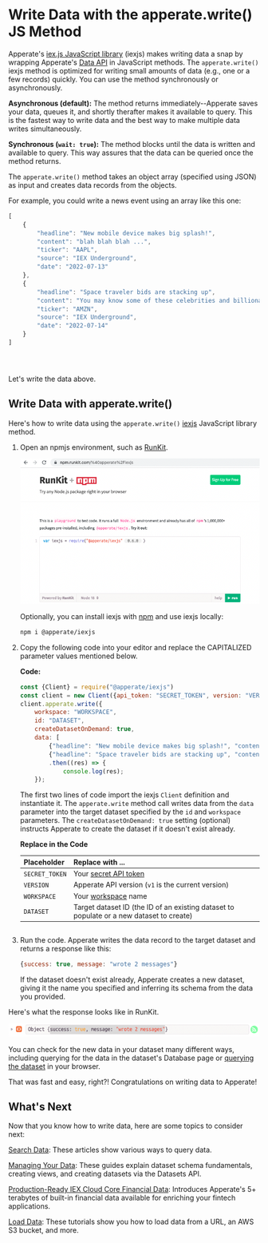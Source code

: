 # Write Data with the apperate.write() JS Method

Apperate's [iex.js JavaScript library](../developer-tools/iexjs-library.md) (iexjs) makes writing data a snap by wrapping Apperate's [Data API](https://iexcloud.io/docs/apperate-apis/data/) in JavaScript methods. The `apperate.write()` iexjs method is optimized for writing small amounts of data (e.g., one or a few records) quickly. You can use the method synchronously or asynchronously.

**Asynchronous (default):** The method returns immediately--Apperate saves your data, queues it, and shortly therafter makes it available to query. This is the fastest way to write data and the best way to make multiple data writes simultaneously.

**Synchronous (`wait: true`):** The method blocks until the data is written and available to query. This way assures that the data can be queried once the method returns.

The `apperate.write()` method takes an object array (specified using JSON) as input and creates data records from the objects.

For example, you could write a news event using an array like this one:

```javascript
[
    {
        "headline": "New mobile device makes big splash!",
        "content": "blah blah blah ...",
        "ticker": "AAPL",
        "source": "IEX Underground",
        "date": "2022-07-13"
    },
    {
        "headline": "Space traveler bids are stacking up",
        "content": "You may know some of these celebrities and billionares ...",
        "ticker": "AMZN",
        "source": "IEX Underground",
        "date": "2022-07-14"
    }
]
```

``` {note} The object array can include as many objects as you like; though the write method is intended for writing one or a few records in real time. [Load Data](../load-data.md) describes recommended ways for writing large numbers of records in a single call.
```

``` {note} The *apperate.write()* method doesn't guarantee the ordering of records.
```

``` {note} The *apperate.write()* method doesn't write to any logs. If records fail validation, consider [*loading* the records](../load-data.md) instead. After attempting to load records, you can view invalid records in the validation logs--See the load options at [Loading Data](../load-data.md).
```

Let's write the data above.

## Write Data with apperate.write()

Here's how to write data using the `apperate.write()` [iexjs](https://www.npmjs.com/package/@apperate/iexjs) JavaScript library method.

1. Open an npmjs environment, such as [RunKit](https://npm.runkit.com/%40apperate%2Fiexjs).

    ![](./write-data-with-the-apperate-write-js-method/runkit.png)

    Optionally, you can install iexjs with [npm](https://www.npmjs.com) and use iexjs locally:
    
    ```bash
    npm i @apperate/iexjs
    ```

1. Copy the following code into your editor and replace the CAPITALIZED parameter values mentioned below. 

    **Code:**

    ```javascript
    const {Client} = require("@apperate/iexjs")
    const client = new Client({api_token: "SECRET_TOKEN", version: "VERSION"});
    client.apperate.write({
        workspace: "WORKSPACE", 
        id: "DATASET", 
        createDatasetOnDemand: true, 
        data: [
            {"headline": "New mobile device makes big splash!", "content": "blah blah blah ...", "ticker": "AAPL", "source": "IEX Underground", "date": "2022-07-13" },
            {"headline": "Space traveler bids are stacking up", "content": "You may know some of these celebrities and billionaires ...", "ticker": "AMZN", "source": "IEX Underground", "date": "2022-07-14"}]})
            .then((res) => {
                console.log(res);
        });
    ```

    The first two lines of code import the iexjs `Client` definition and instantiate it. The `apperate.write` method call writes data from the `data` parameter into the target dataset specified by the `id` and `workspace` parameters. The `createDatasetOnDemand: true` setting (optional) instructs Apperate to create the dataset if it doesn't exist already.

    **Replace in the Code**

    | Placeholder | Replace with ... |
    | --- | --- |
    | `SECRET_TOKEN` | Your [secret API token](../reference/glossary.md#secret-token-secret-key) |
    | `VERSION` | Apperate API version (`v1` is the current version) |
    | `WORKSPACE` | Your [workspace](../reference/glossary.md#workspace) name |
    | `DATASET` | Target dataset ID (the ID of an existing dataset to populate or a new dataset to create) |

    ``` {seealso} The [Write Data](https://iexcloud.io/docs/apperate-apis/data/write-data) reference page describes the underlying POST /record method and its parameters.
    ```

1. Run the code. Apperate writes the data record to the target dataset and returns a response like this:

    ```javascript
    {success: true, message: "wrote 2 messages"}
    ```

    If the dataset doesn't exist already, Apperate creates a new dataset, giving it the name you specified and inferring its schema from the data you provided.

Here's what the response looks like in RunKit.

![](./write-data-with-the-apperate-write-js-method/loadData-response.png)

You can check for the new data in your dataset many different ways, including querying for the data in the dataset's Database page or [querying the dataset](../search-data/querying-datasets.md) in your browser.

That was fast and easy, right?! Congratulations on writing data to Apperate!

## What's Next

Now that you know how to write data, here are some topics to consider next:

[Search Data](../search-data.md): These articles show various ways to query data.

[Managing Your Data](../managing-your-data.md): These guides explain dataset schema fundamentals, creating views, and creating datasets via the  Datasets API.

[Production-Ready IEX Cloud Core Financial Data](../getting-started/production-ready-core-data.md): Introduces Apperate's 5+ terabytes of built-in financial data available for enriching your fintech applications.

[Load Data](../load-data.md): These tutorials show you how to load data from a URL, an AWS S3 bucket, and more.